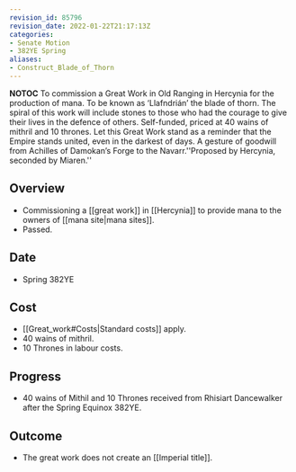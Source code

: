 ```yaml
---
revision_id: 85796
revision_date: 2022-01-22T21:17:13Z
categories:
- Senate Motion
- 382YE Spring
aliases:
- Construct_Blade_of_Thorn
---
```



__NOTOC__
To commission a Great Work in Old Ranging in Hercynia for the production of mana. To be known as ‘Llafndrián’ the blade of thorn. The spiral of this work will include stones to those who had the courage to give their lives in the defence of others. Self-funded, priced at 40 wains of mithril and 10 thrones. Let this Great Work stand as a reminder that the Empire stands united, even in the darkest of days. A gesture of goodwill from Achilles of Damokan’s Forge to the Navarr.''Proposed by Hercynia, seconded by Miaren.''
## Overview
* Commissioning a [[great work]] in [[Hercynia]] to provide mana to the owners of [[mana site|mana sites]].
* Passed.
## Date
* Spring 382YE
## Cost
* [[Great_work#Costs|Standard costs]] apply.
* 40 wains of mithril.
* 10 Thrones in labour costs.
## Progress
* 40 wains of Mithil and 10 Thrones received from Rhisiart Dancewalker after the Spring Equinox 382YE.

## Outcome
* The great work does not create an [[Imperial title]].